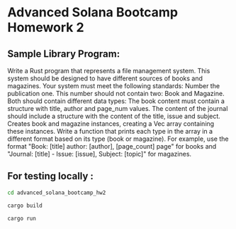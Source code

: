 # Advanced Solana Bootcamp Homework 2
## Sample Library Program:
Write a Rust program that represents a file management system. This system should be designed to have different sources of books and magazines. Your system must meet the following standards:
Number the publication one. This number should not contain two: Book and Magazine. Both should contain different data types:
The book content must contain a structure with title, author and page_num values.
The content of the journal should include a structure with the content of the title, issue and subject.
Creates book and magazine instances, creating a Vec<Publication> array containing these instances.
Write a function that prints each type in the array in a different format based on its type (book or magazine). For example, use the format "Book: [title] author: [author], [page_count] page" for books and "Journal: [title] - Issue: [issue], Subject: [topic]" for magazines.

##  For testing locally : 
```bash
cd advanced_solana_bootcamp_hw2

```
```bash
cargo build
```
```bash
cargo run
```
